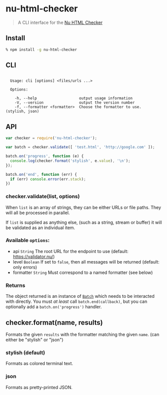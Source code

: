 # nu-html-checker

> A CLI interface for the [Nu HTML Checker](https://validator.nu/)

## Install

```sh
% npm install -g nu-html-checker
```

## CLI

```

  Usage: cli [options] <files/urls ...>

  Options:

    -h, --help                   output usage information
    -V, --version                output the version number
    -f, --formatter <formatter>  Choose the formatter to use. (stylish, json)

```

## API

```js
var checker = require('nu-html-checker');

var batch = checker.validate([ 'test.html', 'http://google.com' ]);

batch.on('progress', function (e) {
  console.log(checker.format('stylish', e.value), '\n');
});

batch.on('end', function (err) {
  if (err) console.error(err.stack);
})
```

### checker.validate(list, options)

When `list` is an array of strings, they can be either URLs or file paths. They
will all be processed in parallel.

If `list` is supplied as anything else, (such as a string, stream or buffer) it
will be validated as an individual item.

### Available `options`:

 * api `String` The root URL for the endpoint to use (default: https://validator.nu/)
 * level `Boolean` If set to `false`, then all messages will be returned (default: only errors)
 * formatter `String` Must correspond to a named formatter (see below)

### Returns

The object returned is an instance of [`Batch`](http://npmjs.com/package/batch)
which needs to be interacted with directly. You must *at least* call
`batch.end(callback)`, but you can optionally add a `batch.on('progress')`
handler.

## checker.format(name, results)

Formats the given `results` with the formatter matching the given `name`. (can
either be "stylish" or "json")

### stylish (default)

Formats as colored terminal text.

### json

Formats as pretty-printed JSON.
